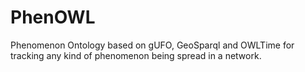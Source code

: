 # PhenOWL
Phenomenon Ontology based on gUFO, GeoSparql and OWLTime for tracking any kind of phenomenon being spread in a network.
